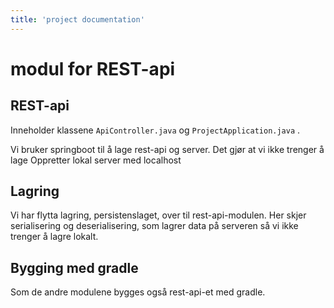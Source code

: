 ```yaml
---
title: 'project documentation'
---
```


modul for REST-api
===

## REST-api
Inneholder klassene `ApiController.java` og `ProjectApplication.java` . 

Vi bruker springboot til å lage rest-api og server. Det gjør at vi ikke trenger å lage
Oppretter lokal server med localhost

## Lagring
Vi har flytta lagring, persistenslaget, over til rest-api-modulen. Her skjer serialisering og deserialisering, som lagrer data på serveren så vi ikke trenger å lagre lokalt. 

## Bygging med gradle 
Som de andre modulene bygges også rest-api-et med gradle.   

